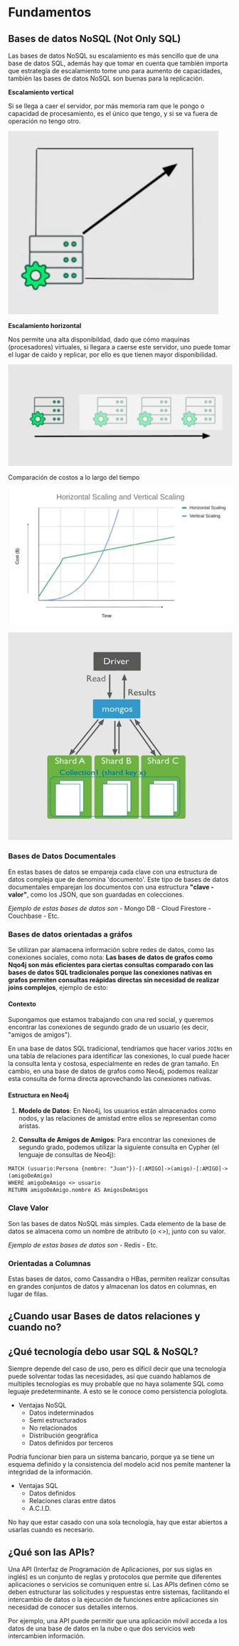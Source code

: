 # Fundamentos

## Bases de datos NoSQL (Not Only SQL)

Las bases de datos NoSQL su escalamiento es más sencillo que de una base de datos SQL, además hay que tomar en cuenta que también importa que estrategía de escalamiento tome uno para aumento de capacidades, también las bases de datos NoSQL son buenas para la replicación.

**Escalamiento vertical**

Si se llega a caer el servidor, por más memoria ram que le pongo o capacidad de procesamiento, es el único que tengo, y si se va fuera de operación no tengo otro.

![Escalamiento-Vertical](/A01.Fundamentos/A01.Fundamentos-Imagenes/escalamiento-vertical.png)

**Escalamiento horizontal**

Nos permite una alta disponibildad, dado que cómo maquinas (procesadores) virtuales, si llegara a caerse este servidor, uno puede tomar el lugar de caido y replicar, por ello es que tienen mayor disponibilidad.

![Escalamiento-Horizontal](/A01.Fundamentos/A01.Fundamentos-Imagenes/escalamiento-horizontal.png)


Comparación de costos a lo largo del tiempo

![Escalamiento-comparacion](/A01.Fundamentos/A01.Fundamentos-Imagenes/escalamiento-comparacion.png)

![replicacion-topologia](/A01.Fundamentos/A01.Fundamentos-Imagenes/replicacion-topologia.png)

### Bases de Datos Documentales
En estas bases de datos se empareja cada clave con una estructura de datos compleja que de denomina 'documento'. Este tipo de bases de datos documentales emparejan los documentos con una estructura **"clave - valor"**, como los JSON, que son guardadas en colecciones.

*Ejemplo de estas bases de datos son*
        - Mongo DB
        - Cloud Firestore
        - Couchbase
        - Etc.

### Bases de datos orientadas a gráfos
Se utilizan par alamacena información sobre redes de datos, como las conexiones sociales, como nota: **Las bases de datos de grafos como Nqo4j son más eficientes para ciertas consultas comparado con las bases de datos SQL tradicionales porque las conexiones nativas en grafos permiten consultas reápidas directas sin necesidad de realizar joins complejos**, ejemplo de esto:

#### Contexto
Supongamos que estamos trabajando con una red social, y queremos encontrar las conexiones de segundo grado de un usuario (es decir, "amigos de amigos").

En una base de datos SQL tradicional, tendríamos que hacer varios `JOINs` en una tabla de relaciones para identificar las conexiones, lo cual puede hacer la consulta lenta y costosa, especialmente en redes de gran tamaño. En cambio, en una base de datos de grafos como Neo4j, podemos realizar esta consulta de forma directa aprovechando las conexiones nativas.

#### Estructura en Neo4j

1. **Modelo de Datos**: En Neo4j, los usuarios están almacenados como nodos, y las relaciones de amistad entre ellos se representan como aristas.

2. **Consulta de Amigos de Amigos**: Para encontrar las conexiones de segundo grado, podemos utilizar la siguiente consulta en Cypher (el lenguaje de consultas de Neo4j):

``` cypher
MATCH (usuario:Persona {nombre: "Juan"})-[:AMIGO]->(amigo)-[:AMIGO]->(amigoDeAmigo)
WHERE amigoDeAmigo <> usuario
RETURN amigoDeAmigo.nombre AS AmigosDeAmigos
```
### Clave Valor
Son las bases de datos NoSQL más simples. Cada elemento de la base de datos se almacena como un nombre de atributo (o <<calve>>), junto con su valor.

*Ejemplo de estas bases de datos son*
        - Redis
        - Etc.

### Orientadas a Columnas
Estas bases de datos, como Cassandra o HBas, permiten realizar consultas en grandes conjuntos de datos y almacenan los datos en columnas, en lugar de filas.


## ¿Cuando usar Bases de datos relaciones y cuando no?


## ¿Qué tecnología debo usar SQL & NoSQL?
Siempre depende del caso de uso, pero es díficil decir que una tecnología puede solventar todas las necesidades, así que cuando hablamos de multiples tecnologías es muy probable que no haya solamente SQL como leguaje predeterminante. A esto se le conoce como persistencia pologlota.

- Ventajas NoSQL
    - Datos indeterminados
    - Semi estructurados
    - No relacionados
    - Distribución geográfica
    - Datos definidos por terceros

Podría funcionar bien para un sistema bancario, porque ya se tiene un esquema definido y la consistencia del modelo acid nos pemite mantener la integridad de la información.

- Ventajas SQL
    - Datos definidos
    - Relaciones claras entre datos
    - A.C.I.D.

No hay que estar casado con una sola tecnología, hay que estar abiertos a usarlas cuando es necesario.

## ¿Qué son las APIs?
Una API (Interfaz de Programación de Aplicaciones, por sus siglas en inglés) es un conjunto de reglas y protocolos que permite que diferentes aplicaciones o servicios se comuniquen entre sí. Las APIs definen cómo se deben estructurar las solicitudes y respuestas entre sistemas, facilitando el intercambio de datos o la ejecución de funciones entre aplicaciones sin necesidad de conocer sus detalles internos.

Por ejemplo, una API puede permitir que una aplicación móvil acceda a los datos de una base de datos en la nube o que dos servicios web intercambien información.
